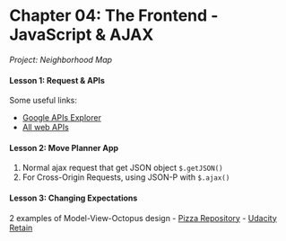 # Chapter 04: The Frontend - JavaScript & AJAX
*Project: Neighborhood Map*

#### Lesson 1: Request & APIs

Some useful links:
  - [Google APIs Explorer](https://developers.google.com/apis-explorer/#p/)
  - [All web APIs](https://www.programmableweb.com/apis/directory)


#### Lesson 2: Move Planner App

1. Normal ajax request that get JSON object `$.getJSON()`
2. For Cross-Origin Requests, using JSON-P with `$.ajax()`


#### Lesson 3: Changing Expectations

2 examples of Model-View-Octopus design
	- [Pizza Repository](https://github.com/udacity/ud989-pizzamvo)
	- [Udacity Retain](https://github.com/udacity/ud989-retain.git)